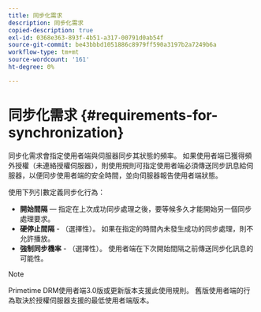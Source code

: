 ```yaml
---
title: 同步化需求
description: 同步化需求
copied-description: true
exl-id: 0368e363-893f-4b51-a317-00791d0ab54f
source-git-commit: be43bbbd1051886c8979ff590a3197b2a7249b6a
workflow-type: tm+mt
source-wordcount: '161'
ht-degree: 0%

---
```


# 同步化需求 {#requirements-for-synchronization}

同步化需求會指定使用者端與伺服器同步其狀態的頻率。 如果使用者端已獲得頻外授權（未連絡授權伺服器），則使用規則可指定使用者端必須傳送同步訊息給伺服器，以便同步使用者端的安全時間，並向伺服器報告使用者端狀態。

使用下列引數定義同步化行為：

* **開始間隔**  — 指定在上次成功同步處理之後，要等候多久才能開始另一個同步處理要求。
* **硬停止間隔** - （選擇性）。 如果在指定的時間內未發生成功的同步處理，則不允許播放。
* **強制同步機率** - （選擇性）。 使用者端在下次開始間隔之前傳送同步化訊息的可能性。

>[!NOTE]
>
>Primetime DRM使用者端3.0版或更新版本支援此使用規則。 舊版使用者端的行為取決於授權伺服器支援的最低使用者端版本。
